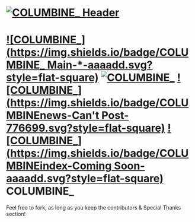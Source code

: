 [![COLUMBINE_ Header](http://columbine.space/github_header.png)](http://columbine.space) 
======
[![COLUMBINE_](https://img.shields.io/badge/COLUMBINE_ Main-*-aaaadd.svg?style=flat-square)](http://columbine.space)
[![COLUMBINE_](https://img.shields.io/badge/COLUMBINEdns-Working-aaaadd.svg?style=flat-square)](http://dns.columbine.space)
[![COLUMBINE_](https://img.shields.io/badge/COLUMBINEnews-Can't Post-776699.svg?style=flat-square)](http://news.columbine.space)
[![COLUMBINE_](https://img.shields.io/badge/COLUMBINEindex-Coming Soon-aaaadd.svg?style=flat-square)](http://index.columbine.space)
COLUMBINE_
======
Feel free to fork, as long as you keep the contributors & Special Thanks section!
